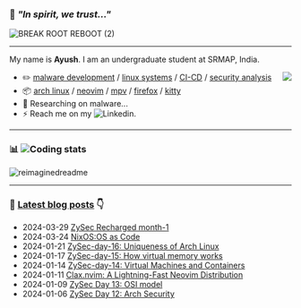 ### 💠 *"In spirit, we trust..."*
![BREAK  ROOT  REBOOT (2)](https://github.com/Spirizeon/Spirizeon/assets/123345456/f3b18878-23f1-45cf-8e38-b9c63d4bed50)

---
My name is **Ayush**<!-- the bold part is the origin of my ID -->. I am an undergraduate student at SRMAP, India.


  <img src="https://discord-readme-badge.vercel.app/api?id=1031196479337013338" align='right' />


  
-   :pencil2: [malware development](https://en.wikipedia.org/wiki/Malware) / [linux systems](https://en.wikipedia.org/wiki/Linux) / [CI-CD](https://en.wikipedia.org/wiki/CI/CD) / [security analysis](https://en.wikipedia.org/wiki/Computer_security)
-   :package: [arch linux](https://wiki.archlinux.org/title/Arch_Linux) / [neovim](https://neovim.io/) / [mpv](https://mpv.io/) / [firefox](https://www.mozilla.org/firefox/) / [kitty](https://github.com/kovidgoyal/kitty)
-   :seedling: Researching on malware...
-   ⚡ Reach me on my ![Linkedin](https://in.linkedin.com/in/ayushduttasrmap).

---

### :bar_chart: ![Coding stats](https://profile-summary-for-github.com/user/spirizeon)

<img src="https://myreadme.vercel.app/api/embed/spirizeon?panels=userstatistics,toprepositories,toplanguages,commitgraph" alt="reimaginedreadme" />

---

### :pencil: [Latest blog posts](https://berzi.hashnode.dev) 👇
<!--START_SECTION:blog-posts-->
-   2024-03-29 [ZySec Recharged month-1](https://berzi.hashnode.dev/zysec-recharged-month-1)
-   2024-03-24 [NixOS:OS as Code](https://berzi.hashnode.dev/nixos)
-   2024-01-21 [ZySec-day-16: Uniqueness of Arch Linux](https://berzi.hashnode.dev/zysec-day-16)
-   2024-01-17 [ZySec-day-15: How virtual memory works](https://berzi.hashnode.dev/zysec-day-15)
-   2024-01-14 [ZySec-day-14: Virtual Machines and Containers](https://berzi.hashnode.dev/zysec-day-14)
-   2024-01-11 [Clax.nvim: A Lightning-Fast Neovim Distribution](https://berzi.hashnode.dev/claxnvim-a-lightning-fast-neovim-distribution)
-   2024-01-09 [ZySec Day 13: OSI model](https://berzi.hashnode.dev/zysec-day-13)
-   2024-01-06 [ZySec Day 12: Arch Security](https://berzi.hashnode.dev/zysec-day-12)
<!--END_SECTION:blog-posts-->
